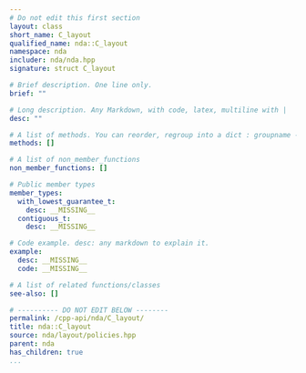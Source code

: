 ```yaml
---
# Do not edit this first section
layout: class
short_name: C_layout
qualified_name: nda::C_layout
namespace: nda
includer: nda/nda.hpp
signature: struct C_layout

# Brief description. One line only.
brief: ""

# Long description. Any Markdown, with code, latex, multiline with |
desc: ""

# A list of methods. You can reorder, regroup into a dict : groupname -> list
methods: []

# A list of non_member_functions
non_member_functions: []

# Public member types
member_types:
  with_lowest_guarantee_t:
    desc: __MISSING__
  contiguous_t:
    desc: __MISSING__

# Code example. desc: any markdown to explain it.
example:
  desc: __MISSING__
  code: __MISSING__

# A list of related functions/classes
see-also: []

# ---------- DO NOT EDIT BELOW --------
permalink: /cpp-api/nda/C_layout/
title: nda::C_layout
source: nda/layout/policies.hpp
parent: nda
has_children: true
...
```


